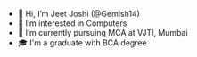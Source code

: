 - 👋 Hi, I’m Jeet Joshi (@Gemish14)
- 👀 I’m interested in Computers
- 📖 I’m currently pursuing MCA at VJTI, Mumbai
- 🎓 I'm a graduate with BCA degree
